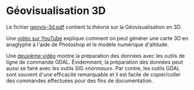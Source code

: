 # Géovisualisation 3D

Le fichier [geovis-3d.pdf](https://github.com/christiankaiser/geovis2/tree/master/cours-8/geovis-3d.pdf) contient la théorie sur la Géovisualisation en 3D.

Une [vidéo sur YouTube](http://youtu.be/kr8NggqBjpc) explique comment on peut générer une carte 3D en anaglyphe à l'aide de Photoshop et le modèle numérique d'altitude.

Une [deuxième vidéo](http://youtu.be/fQHPeQgx0p8) montre la préparation des données avec les outils de ligne de commande GDAL. Évidemment, la préparation des données peut aussi se faire avec les outils SIG *«normaux»*. Par contre, les outils GDAL sont souvent d'une efficacité remarquable et il est facile de copier/coller des commandes effectuées pour des fins de documentation.